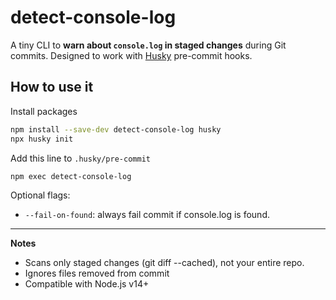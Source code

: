 # detect-console-log

A tiny CLI to **warn about `console.log` in staged changes** during Git commits. Designed to work with [Husky](https://typicode.github.io/husky) pre-commit hooks.

## How to use it

Install packages

```bash
npm install --save-dev detect-console-log husky
npx husky init
```

Add this line to `.husky/pre-commit`

```bash
npm exec detect-console-log
```

Optional flags:

- `--fail-on-found`: always fail commit if console.log is found.

---

**Notes**

- Scans only staged changes (git diff --cached), not your entire repo.
- Ignores files removed from commit
- Compatible with Node.js v14+
